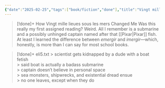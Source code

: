 ```yaml
---
{"date":"2025-02-25","tags":["book/fiction","done"],"title":"Vingt mille lieues sous les mers","subtitle":null,"author":"[[Jules Verne]]","description":"A huge sea monster has attacked and wrecked several ships from beneath the sea.","publisher":"Scholastic Inc.","publishDate":"2003-05","totalPage":446,"isbn10":439227151,"isbn13":9780439227155,"topic":"[[Adventure]]","start":"2012-03-01","finish":"2012-04-01","publish":true,"PassFrontmatter":true}
---
```


>[!done]+ How Vingt mille lieues sous les mers Changed Me
>Was this really my first assigned reading? Weird. All I remember is a submarine and a possibly unhinged captain named after that [[Pixar\|Pixar]] fish. At least I learned the difference between _emergir_ and _imergir_—which, honestly, is more than I can say for most school books.

>[!done]+ eli5.txt
>\> scientist gets kidnapped by a dude with a boat fetish  
>\> said boat is actually a badass submarine  
>\> captain doesn’t believe in personal space  
>\> sea monsters, shipwrecks, and existential dread ensue  
>\> no one leaves, except when they do